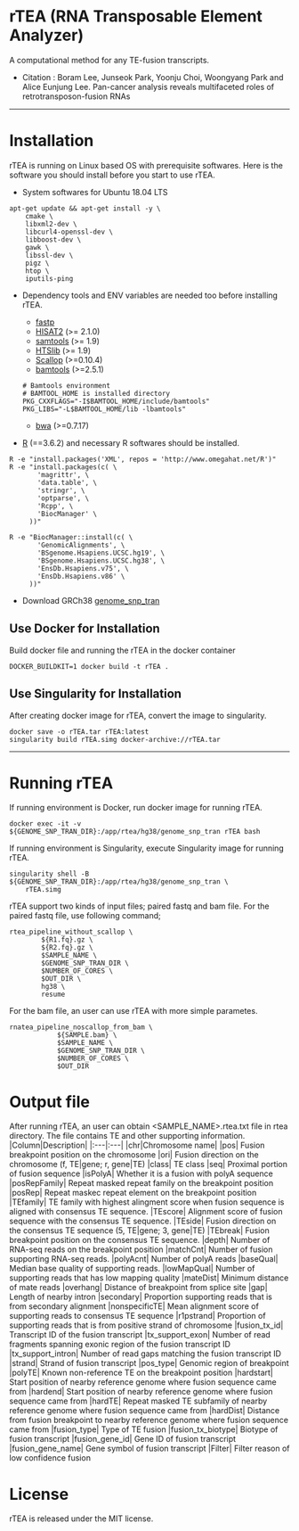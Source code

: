 # rTEA (RNA Transposable Element Analyzer)

A computational method for any TE-fusion transcripts.
* Citation : Boram Lee, Junseok Park, Yoonju Choi, Woongyang Park and Alice Eunjung Lee. Pan-cancer analysis reveals multifaceted roles of retrotransposon-fusion RNAs

---


# Installation
rTEA is running on Linux based OS with prerequisite softwares. Here is the software you should install before you start to use rTEA.

* System softwares for Ubuntu 18.04 LTS
```
apt-get update && apt-get install -y \
    cmake \
    libxml2-dev \
    libcurl4-openssl-dev \
    libboost-dev \
    gawk \
    libssl-dev \
    pigz \
    htop \
    iputils-ping
```

* Dependency tools and ENV variables are needed too before installing rTEA.

  * [fastp]( http://opengene.org/fastp/fastp)
  * [HISAT2](http://opengene.org/fastp/fastp) (>= 2.1.0)
  * [samtools](https://github.com/samtools/samtools/releases/download/1.9/samtools-1.9.tar.bz2) (>= 1.9)
  * [HTSlib](https://github.com/samtools/htslib/releases/download/1.9/htslib-1.9.tar.bz2) (>= 1.9)
  * [Scallop](https://github.com/Kingsford-Group/scallop/releases/download/v0.10.4/scallop-0.10.4_linux_x86_64.tar.gz) (>=0.10.4)
  * [bamtools](https://github.com/pezmaster31/bamtools/archive/v2.5.1.tar.gz) (>=2.5.1)
  ```
  # Bamtools environment
  # BAMTOOL_HOME is installed directory
  PKG_CXXFLAGS="-I$BAMTOOL_HOME/include/bamtools"
  PKG_LIBS="-L$BAMTOOL_HOME/lib -lbamtools"
  ```
  * [bwa](https://github.com/lh3/bwa/releases/download/v0.7.17/bwa-0.7.17.tar.bz2) (>=0.7.17)

* [R](https://cran.r-project.org/) (==3.6.2) and necessary R softwares should be installed.
```
R -e "install.packages('XML', repos = 'http://www.omegahat.net/R')"
R -e "install.packages(c( \
       'magrittr', \
       'data.table', \
       'stringr', \
       'optparse', \
       'Rcpp', \
       'BiocManager' \
     ))"

R -e "BiocManager::install(c( \
       'GenomicAlignments', \
       'BSgenome.Hsapiens.UCSC.hg19', \
       'BSgenome.Hsapiens.UCSC.hg38', \
       'EnsDb.Hsapiens.v75', \
       'EnsDb.Hsapiens.v86' \
     ))"
```
* Download GRCh38 [genome_snp_tran](https://genome-idx.s3.amazonaws.com/hisat/grch38_snptran.tar.gz)


## Use Docker for Installation
Build docker file and running the rTEA in the docker container
```
DOCKER_BUILDKIT=1 docker build -t rTEA .
```

## Use Singularity for Installation
After creating docker image for rTEA, convert the image to singularity.

```
docker save -o rTEA.tar rTEA:latest
singularity build rTEA.simg docker-archive://rTEA.tar
```

---

# Running rTEA
If running environment is Docker, run docker image for running rTEA.
```
docker exec -it -v ${GENOME_SNP_TRAN_DIR}:/app/rtea/hg38/genome_snp_tran rTEA bash
```
If running environment is Singularity, execute Singularity image for running rTEA.
```
singularity shell -B ${GENOME_SNP_TRAN_DIR}:/app/rtea/hg38/genome_snp_tran \
    rTEA.simg
```

rTEA support two kinds of input files; paired fastq and bam file.
For the paired fastq file, use following command;
```
rtea_pipeline_without_scallop \
        ${R1.fq}.gz \
        ${R2.fq}.gz \
        $SAMPLE_NAME \
        $GENOME_SNP_TRAN_DIR \
        $NUMBER_OF_CORES \
        $OUT_DIR \
        hg38 \
        resume
```

For the bam file, an user can use rTEA with more simple parametes.
```
rnatea_pipeline_noscallop_from_bam \
			${SAMPLE.bam} \
			$SAMPLE_NAME \
			$GENOME_SNP_TRAN_DIR \
			$NUMBER_OF_CORES \
			$OUT_DIR
```


# Output file
After running rTEA, an user can obtain <SAMPLE_NAME>.rtea.txt file in rtea directory. The file contains TE and other supporting information.
|Column|Description|
|:---|:---|
|chr|Chromosome name|
|pos| Fusion breakpoint position on the chromosome
|ori| Fusion direction on the chromosome (f, TE|gene; r, gene|TE)
|class| TE class
|seq| Proximal portion of fusion sequence
|isPolyA| Whether it is a fusion with polyA sequence
|posRepFamily| Repeat masked repeat family on the breakpoint position
|posRep| Repeat maskec repeat element on the breakpoint position
|TEfamily| TE family with highest alingment score when fusion sequence is aligned with consensus TE sequence.
|TEscore| Alignment score of fusion sequence with the consensus TE sequence.
|TEside| Fusion direction on the consensus TE sequence (5, TE|gene; 3, gene|TE)
|TEbreak| Fusion breakpoint position on the consensus TE sequence.
|depth| Number of RNA-seq reads on the breakpoint position
|matchCnt| Number of fusion supporting RNA-seq reads.
|polyAcnt| Number of polyA reads
|baseQual| Median base quality of supporting reads.
|lowMapQual| Number of supporting reads that has low mapping quality
|mateDist| Minimum distance of mate reads
|overhang| Distance of breakpoint from splice site
|gap| Length of nearby intron
|secondary| Proportion supporting reads that is from secondary alignment
|nonspecificTE| Mean alignment score of supporting reads to consensus TE sequence
|r1pstrand| Proportion of supporting reads that is from positive strand of chromosome
|fusion_tx_id| Transcript ID of the fusion transcript
|tx_support_exon| Number of read fragments spanning exonic region of the fusion transcript ID
|tx_support_intron| Number of read gaps matching the fusion transcript ID
|strand| Strand of fusion transcript
|pos_type| Genomic region of breakpoint
|polyTE| Known non-reference TE on the breakpoint position
|hardstart| Start position of nearby reference genome where fusion sequence came from
|hardend| Start position of nearby reference genome where fusion sequence came from
|hardTE| Repeat masked TE subfamily of nearby reference genome where fusion sequence came from
|hardDist| Distance from fusion breakpoint to nearby reference genome where fusion sequence came from
|fusion_type| Type of TE fusion
|fusion_tx_biotype| Biotype of fusion transcript
|fusion_gene_id| Gene ID of fusion transcript
|fusion_gene_name| Gene symbol of fusion transcript
|Filter| Filter reason of low confidence fusion


# License
rTEA is released under the MIT license.
